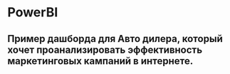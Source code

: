 # PowerBI
## Пример дашборда для Авто дилера, который хочет проанализировать эффективность маркетинговых кампаний в интернете.
